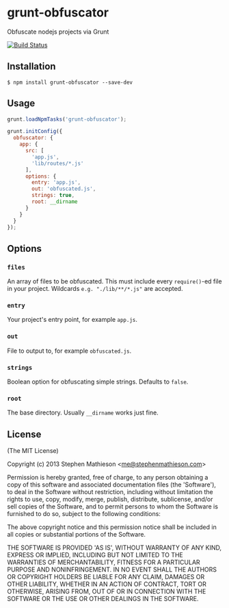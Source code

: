 
# grunt-obfuscator

  Obfuscate nodejs projects via Grunt

[![Build Status](https://travis-ci.org/stephenmathieson/grunt-obfuscator.png?branch=master)](https://travis-ci.org/stephenmathieson/grunt-obfuscator)


## Installation

    $ npm install grunt-obfuscator --save-dev

## Usage

```js
grunt.loadNpmTasks('grunt-obfuscator');

grunt.initConfig({
  obfuscator: {
    app: {
      src: [
        'app.js',
        'lib/routes/*.js'
      ],
      options: {
        entry: 'app.js',
        out: 'obfuscated.js',
        strings: true,
        root: __dirname
      }
    }
  }
});
```

## Options

### `files`

  An array of files to be obfuscated.  This must include every `require()`-ed file in your project.  Wildcards `e.g. "./lib/**/*.js"` are accepted.

### `entry`

  Your project's entry point, for example `app.js`.

### `out`

  File to output to, for example `obfuscated.js`.

### `strings`

  Boolean option for obfuscating simple strings.  Defaults to `false`.

### `root`

  The base directory.  Usually `__dirname` works just fine.

## License

(The MIT License)

Copyright (c) 2013 Stephen Mathieson &lt;me@stephenmathieson.com&gt;

Permission is hereby granted, free of charge, to any person obtaining
a copy of this software and associated documentation files (the
'Software'), to deal in the Software without restriction, including
without limitation the rights to use, copy, modify, merge, publish,
distribute, sublicense, and/or sell copies of the Software, and to
permit persons to whom the Software is furnished to do so, subject to
the following conditions:

The above copyright notice and this permission notice shall be
included in all copies or substantial portions of the Software.

THE SOFTWARE IS PROVIDED 'AS IS', WITHOUT WARRANTY OF ANY KIND,
EXPRESS OR IMPLIED, INCLUDING BUT NOT LIMITED TO THE WARRANTIES OF
MERCHANTABILITY, FITNESS FOR A PARTICULAR PURPOSE AND NONINFRINGEMENT.
IN NO EVENT SHALL THE AUTHORS OR COPYRIGHT HOLDERS BE LIABLE FOR ANY
CLAIM, DAMAGES OR OTHER LIABILITY, WHETHER IN AN ACTION OF CONTRACT,
TORT OR OTHERWISE, ARISING FROM, OUT OF OR IN CONNECTION WITH THE
SOFTWARE OR THE USE OR OTHER DEALINGS IN THE SOFTWARE.
